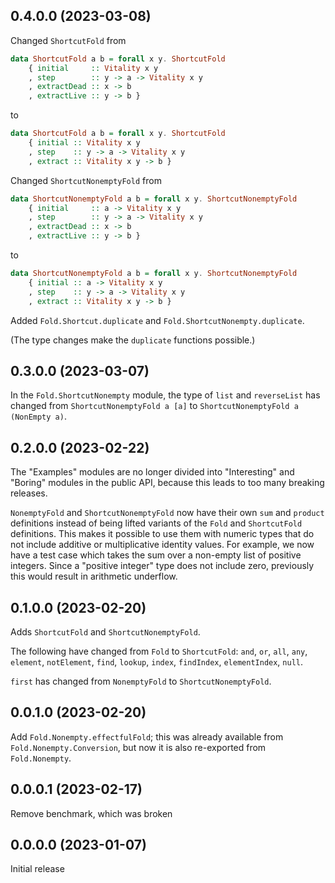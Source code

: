 ## 0.4.0.0 (2023-03-08)

Changed `ShortcutFold` from

```haskell
data ShortcutFold a b = forall x y. ShortcutFold
    { initial     :: Vitality x y
    , step        :: y -> a -> Vitality x y
    , extractDead :: x -> b
    , extractLive :: y -> b }
```

to

```haskell
data ShortcutFold a b = forall x y. ShortcutFold
    { initial :: Vitality x y
    , step    :: y -> a -> Vitality x y
    , extract :: Vitality x y -> b }
```

Changed `ShortcutNonemptyFold` from

```haskell
data ShortcutNonemptyFold a b = forall x y. ShortcutNonemptyFold
    { initial     :: a -> Vitality x y
    , step        :: y -> a -> Vitality x y
    , extractDead :: x -> b
    , extractLive :: y -> b }
```

to

```haskell
data ShortcutNonemptyFold a b = forall x y. ShortcutNonemptyFold
    { initial :: a -> Vitality x y
    , step    :: y -> a -> Vitality x y
    , extract :: Vitality x y -> b }
```

Added `Fold.Shortcut.duplicate` and `Fold.ShortcutNonempty.duplicate`.

(The type changes make the `duplicate` functions possible.)

## 0.3.0.0 (2023-03-07)

In the `Fold.ShortcutNonempty` module, the type of `list` and
`reverseList` has changed from `ShortcutNonemptyFold a [a]`
to `ShortcutNonemptyFold a (NonEmpty a)`.

## 0.2.0.0 (2023-02-22)

The "Examples" modules are no longer divided into "Interesting" and "Boring"
modules in the public API, because this leads to too many breaking releases.

`NonemptyFold` and `ShortcutNonemptyFold` now have their own `sum` and `product`
definitions instead of being lifted variants of the `Fold` and `ShortcutFold`
definitions. This makes it possible to use them with numeric types that do not
include additive or multiplicative identity values. For example, we now have a
test case which takes the sum over a non-empty list of positive integers. Since
a "positive integer" type does not include zero, previously this would result in
arithmetic underflow.

## 0.1.0.0 (2023-02-20)

Adds `ShortcutFold` and `ShortcutNonemptyFold`.

The following have changed from `Fold` to `ShortcutFold`:
`and`, `or`, `all`, `any`, `element`, `notElement`, `find`,
`lookup`, `index`, `findIndex`, `elementIndex`, `null`.

`first` has changed from `NonemptyFold` to `ShortcutNonemptyFold`.

## 0.0.1.0 (2023-02-20)

Add `Fold.Nonempty.effectfulFold`; this was already available from
`Fold.Nonempty.Conversion`, but now it is also re-exported from `Fold.Nonempty`.

## 0.0.0.1 (2023-02-17)

Remove benchmark, which was broken

## 0.0.0.0 (2023-01-07)

Initial release

